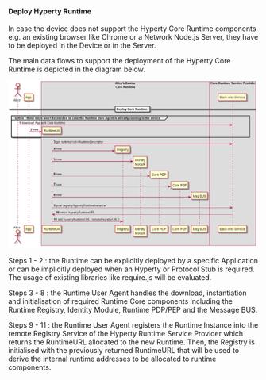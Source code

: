 #### Deploy Hyperty Runtime

In case the device does not support the Hyperty Core Runtime components e.g. an existing browser like Chrome or a Network Node.js Server, they have to be deployed in the Device or in the Server.

The main data flows to support the deployment of the Hyperty Core Runtime is depicted in the diagram below.

![Figure @runtime-deploy-runtime: Deploy Core Runtime Components in the Native Runtime](deploy-runtime.png)


Steps 1 - 2 : the Runtime can be explicitly deployed by a specific Application or can be implicitly deployed when an Hyperty or Protocol Stub is required. The usage of existing libraries like require.js will be evaluated. 

Steps 3 - 8 : the Runtime User Agent handles the download, instantiation and initialisation of required Runtime Core components including the Runtime Registry, Identity Module, Runtime PDP/PEP and the Message BUS.

Steps 9 - 11 : the Runtime User Agent registers the Runtime Instance into the remote Registry Service of the Hyperty Runtime Service Provider which returns the RuntimeURL allocated to the new Runtime. Then, the Registry is initialised with the previously returned RuntimeURL that will be used to derive the internal runtime addresses to be allocated to runtime components.


